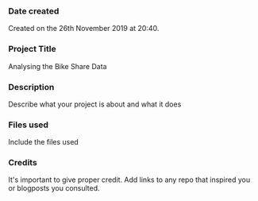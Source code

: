 ### Date created
Created on the 26th November 2019 at 20:40.

### Project Title
Analysing the Bike Share Data

### Description
Describe what your project is about and what it does

### Files used
Include the files used

### Credits
It's important to give proper credit. Add links to any repo that inspired you or blogposts you consulted.


